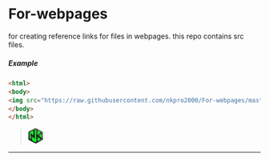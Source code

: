 # For-webpages
for creating reference links for files in webpages. this repo contains src files.

##### Example
```html
<html>
<body>
<img src="https://raw.githubusercontent.com/nkpro2000/For-webpages/master/nk.png" witdh=26 height=31>
</body>
</html>
```
> <img src="https://raw.githubusercontent.com/nkpro2000/For-webpages/master/nk.png" witdh=26 height=31>
********************************************************************************************************
